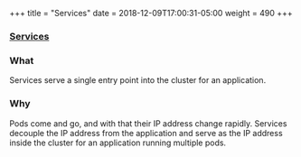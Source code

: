+++
title = "Services"
date = 2018-12-09T17:00:31-05:00
weight = 490
+++

### [Services](https://kubernetes.io/docs/concepts/services-networking/service/)


### What

Services serve a single entry point into the cluster for an application. 

### Why

Pods come and go, and with that their IP address change rapidly. Services decouple the IP address from the application 
and serve as the IP address inside the cluster for an application running multiple pods. 


